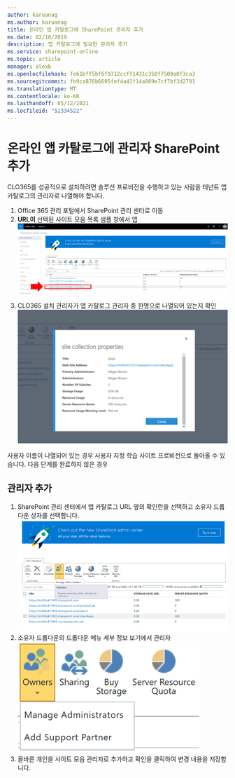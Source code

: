 ```yaml
---
author: karuanag
ms.author: karuanag
title: 온라인 앱 카탈로그에 SharePoint 관리자 추가
ms.date: 02/10/2019
description: 앱 카탈로그에 필요한 관리자 추가
ms.service: sharepoint-online
ms.topic: article
manager: alexb
ms.openlocfilehash: fe61bff5bf6f9712ccff1431c358f7500a0f3ca3
ms.sourcegitcommit: fb9ca876b6605fef4a41f14a069e7cf7bf3d2791
ms.translationtype: MT
ms.contentlocale: ko-KR
ms.lasthandoff: 05/12/2021
ms.locfileid: "52334522"
---
```

# <a name="view-or-add-an-administrator-to-your-sharepoint-online-app-catalog"></a>온라인 앱 카탈로그에 관리자 SharePoint 추가

CLO365를 성공적으로 설치하려면 솔루션 프로비전을 수행하고 있는 사람을 테넌트 앱 카탈로그의 관리자로 나열해야 합니다.

1. Office 365 관리 포털에서 SharePoint 관리 센터로 이동
1. **URL이** 선택된 사이트 모음 목록 샘플 창에서 앱 ![ 카탈로그 URL을 선택합니다.](media/appadmin_url.png)
1. CLO365 설치 관리자가 앱 카탈로그 관리자 중 한명으로 나열되어 있는지 확인
![사이트 모음 속성 대화 상자](media/appadmin_dialog.png)

사용자 이름이 나열되어 있는 경우 사용자 지정 학습 사이트 프로비전으로 돌아올 수 있습니다.  다음 단계를 완료하지 않은 경우 

## <a name="add-an-administrator"></a>관리자 추가

1. SharePoint 관리 센터에서 앱 카탈로그 URL 옆의 확인란을 선택하고 소유자 드롭다운 상자를 선택합니다.
![사이트 모음 탭에서 소유자 옵션을 선택합니다.](media/appadmin_owner.png)
1. 소유자 드롭다운의 드롭다운 메뉴 세부 정보 보기에서 관리자 ![ 관리를 선택합니다.](media/appadmin_manage.png)
1. 올바른 개인을 사이트 모음 관리자로 추가하고 확인을 클릭하여 변경 내용을 저장합니다.
